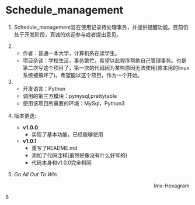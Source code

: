 # Schedule_management

1. Schedule_management旨在使用记录待处理事务，并提供提醒功能。目前仍处于开发阶段，真诚的欢迎参与或者提出意见。

2. 
    * 作者：普通一本大学，计算机系在读学生。
    * 项目杂谈：学校生活，事务繁忙，希望以此程序帮助自己管理事务。也是第二次写这个项目了，第一次的代码因为某些原因无法使用(原本用的linux系统被搞坏了)。希望能以这个项目，作为一个开始。

3. 
    * 开发语言：Python
    * 调用的第三方模块：pymysql,prettytable
    * 使用该项目所需要的环境：MySql，Python3

4. 版本更迭:
    * **v1.0.0**
        * 实现了基本功能，已经能够使用
    * **v1.0.1**
        * 重写了README.md
        * 添加了代码注释(虽然好像没有什么好写的)
        * 代码本身和v1.0.0完全相同

5. *Go All Out To Win.*

<p align="right">lmx-Hexagram</p>






8



